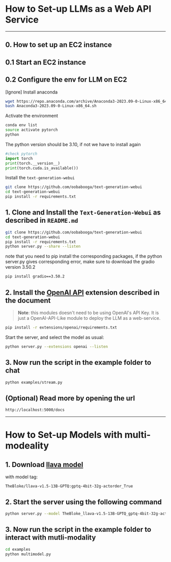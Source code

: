 # How to Set-up LLMs as a Web API Service

---

## 0. How to set up an EC2 instance

## 0.1 Start an EC2 instance

## 0.2 Configure the env for LLM on EC2

[Ignore] Install anaconda
```bash
wget https://repo.anaconda.com/archive/Anaconda3-2023.09-0-Linux-x86_64.sh
bash Anaconda3-2023.09-0-Linux-x86_64.sh
```

Activate the environment
```bash
conda env list
source activate pytorch
python
```

The python version should be 3.10, if not we have to install again


```python
#check pytorch
import torch
print(torch.__version__)
print(torch.cuda.is_available())
```

Install the `text-generation-webui`

```bash
git clone https://github.com/oobabooga/text-generation-webui
cd text-generation-webui
pip install -r requirements.txt
```

## 1. Clone and Install the `Text-Generation-Webui` as described in `README.md`

```bash
git clone https://github.com/oobabooga/text-generation-webui
cd text-generation-webui
pip install -r requirements.txt
python server.py --share --listen
```
note that you need to pip install the corresponding packages, if the python server.py gives corresponding error, make sure to download the gradio version 3.50.2

```bash
pip install gradio==3.50.2
```

## 2. Install the [OpenAI API](https://github.com/oobabooga/text-generation-webui/wiki/12-%E2%80%90-OpenAI-API) extension described in the document

> **Note**: this modules doesn't need to be using OpenAI's API Key. It is just a OpenAI-API-Like module to deploy the LLM as a web-service.

```bash
pip install -r extensions/openai/requirements.txt
```

Start the server, and select the model as usual:

```bash
python server.py --extensions openai --listen
```

## 3. Now run the script in the example folder to chat

```bash
python examples/stream.py
```

## (Optional) Read more by opening the url
```
http://localhost:5000/docs
```
---

# How to Set-up Models with multi-modeality

## 1. Download [llava model](https://huggingface.co/TheBloke/llava-v1.5-13B-GPTQ)

with model tag:

`TheBloke/llava-v1.5-13B-GPTQ:gptq-4bit-32g-actorder_True`

## 2. Start the server using the following command

```bash
python server.py --model TheBloke_llava-v1.5-13B-GPTQ_gptq-4bit-32g-actorder_True --multimodal-pipeline llava-v1.5-13b --disable_exllama --loader autogptq --api --extensions multimodal
```

## 3. Now run the script in the example folder to interact with mutli-modality

```bash
cd examples
python multimodel.py
```
